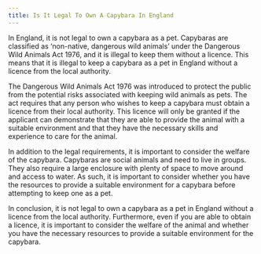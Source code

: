 ```yaml
---
title: Is It Legal To Own A Capybara In England
---
```


In England, it is not legal to own a capybara as a pet. Capybaras are classified as ‘non-native, dangerous wild animals’ under the Dangerous Wild Animals Act 1976, and it is illegal to keep them without a licence. This means that it is illegal to keep a capybara as a pet in England without a licence from the local authority.

The Dangerous Wild Animals Act 1976 was introduced to protect the public from the potential risks associated with keeping wild animals as pets. The act requires that any person who wishes to keep a capybara must obtain a licence from their local authority. This licence will only be granted if the applicant can demonstrate that they are able to provide the animal with a suitable environment and that they have the necessary skills and experience to care for the animal.

In addition to the legal requirements, it is important to consider the welfare of the capybara. Capybaras are social animals and need to live in groups. They also require a large enclosure with plenty of space to move around and access to water. As such, it is important to consider whether you have the resources to provide a suitable environment for a capybara before attempting to keep one as a pet.

In conclusion, it is not legal to own a capybara as a pet in England without a licence from the local authority. Furthermore, even if you are able to obtain a licence, it is important to consider the welfare of the animal and whether you have the necessary resources to provide a suitable environment for the capybara.